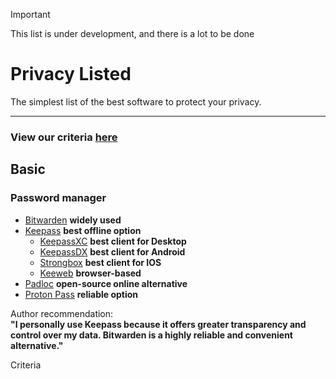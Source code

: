 > [!IMPORTANT]
> This list is under development, and there is a lot to be done

# Privacy Listed
The simplest list of the best software to protect your privacy.
* * *
<!-- This list will categorize software into three principles:

 - Security: Refers to safeguarding personal information from unauthorized access or theft. It involves ensuring that data is protected and stored securely, making it difficult for malicious actors to access it.
-    Anonymity: Is about ensuring that actions cannot be traced back to the individual. This means that even if someone discovers what is being done, they will not be able to identify the source.
-    Privacy: Involves regulating who has access to personal information, being aware of the data being collected, and having control over who can access it and how. In short, privacy is about controlling personal information."  

Update this !!!
-->

### View our criteria [here]() <!-- Add criteria.md here -->

## Basic
### Password manager

- [Bitwarden](https://bitwarden.com) **widely used**
- [Keepass](https://keepass.info/) **best offline option**
   - [KeepassXC](https://keepassxc.org/) **best client for Desktop**
   - [KeepassDX](https://www.keepassdx.com/) **best client for Android**
   - [Strongbox](https://strongboxsafe.com/) **best client for IOS**
   - [Keeweb](https://keeweb.info/) **browser-based**
- [Padloc](https://padloc.app/) **open-source online alternative**
- [Proton Pass](https://proton.me/pass) **reliable option**

Author recommendation:  
**"I personally use Keepass because it offers greater transparency and control over my data. Bitwarden is a highly reliable and convenient alternative."**

Criteria
